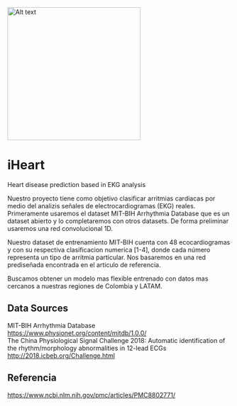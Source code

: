 
<img src="https://2.bp.blogspot.com/-y1hgL4zvQ-I/UObNXHSIHuI/AAAAAAAAAEk/4sTgpLCQF9k/s1600/ecg+black.gif" alt="Alt text" style="width: 300px;">

# iHeart
Heart disease prediction based in EKG analysis

Nuestro proyecto tiene como objetivo clasificar arritmias cardiacas por medio del analizis señales de electrocardiogramas (EKG) reales.  Primeramente usaremos el dataset MIT-BIH Arrhythmia Database que es un dataset abierto y lo completaremos con otros datasets. De forma preliminar usaremos una red convolucional 1D. 

Nuestro dataset de entrenamiento MIT-BIH cuenta con 48 ecocardiogramas y con su respectiva clasificacion numerica [1-4], donde cada número representa un tipo de arritmia particular. Nos basaremos en una red prediseñada encontrada en el articulo de referencia. 

Buscamos obtener un modelo mas flexible entrenado con datos mas cercanos a nuestras regiones de Colombia y LATAM.
## Data Sources
  MIT-BIH Arrhythmia Database <br>
    https://www.physionet.org/content/mitdb/1.0.0/
    <br>
  The China Physiological Signal Challenge 2018: Automatic identification of the rhythm/morphology abnormalities in 12-lead ECGs
    http://2018.icbeb.org/Challenge.html

## Referencia
https://www.ncbi.nlm.nih.gov/pmc/articles/PMC8802771/
